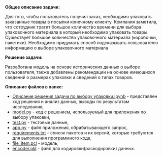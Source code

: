 **Общее описание задачи:**

Для того, чтобы пользователь получил
заказ, необходимо упаковать заказанные товары в посылки конечному клиенту.
Компания заметила, что сотрудник тратит большое количество времени для
выбора упаковочного материала в который необходимо упаковать товары.
Существует большое количество упаковочного материала (коробочки,
пакетики). Необходимо придумать способ подсказывать пользователю
информацию о выборе упаковочного материала

**Решение задачи:**

Разработана модель на основе исторических данных о выборе пользователя, также добавлены рекомендации на основе имеющихся сведений о размерах упаковки и сведений о типах товаров.

**Описание файлов в папке:**
- [Описание решения задачи по выбору упаковки.ipynb](https://github.com/Olesia2288/Hackathons/blob/main/Hackathon%20from%20Yandex%20(recommendations%20for%20choosing%20packaging)/%D0%9E%D0%BF%D0%B8%D1%81%D0%B0%D0%BD%D0%B8%D0%B5%20%D1%80%D0%B5%D1%88%D0%B5%D0%BD%D0%B8%D1%8F%20%D0%B7%D0%B0%D0%B4%D0%B0%D1%87%D0%B8%20%D0%BE%20%D0%B2%D1%8B%D0%B1%D0%BE%D1%80%D0%B5%20%D1%83%D0%BF%D0%B0%D0%BA%D0%BE%D0%B2%D0%BA%D0%B8.ipynb) - представлен ход решения и анализ данных, выводы по результатам исследования,
- [model.py](https://github.com/Olesia2288/Hackathons/blob/main/Hackathon%20from%20Yandex%20(recommendations%20for%20choosing%20packaging)/model.py) - код с решением, используемый для приложения по выбору упаковки,
- [test.py](https://github.com/Olesia2288/Hackathons/blob/main/Hackathon%20from%20Yandex%20(recommendations%20for%20choosing%20packaging)/test.py) - тестовые данные,
- [app.py](https://github.com/Olesia2288/Hackathons/blob/main/Hackathon%20from%20Yandex%20(recommendations%20for%20choosing%20packaging)/app.py) - файл приложения, обрабатывающего запрос,
- [requirements.txt](https://github.com/Olesia2288/Hackathons/blob/main/Hackathon%20from%20Yandex%20(recommendations%20for%20choosing%20packaging)/requirements.txt) - список пакетов и их версий, которые требуются для выполнения программного кода,
- [file_item.pcl](https://github.com/Olesia2288/Hackathons/blob/main/Hackathon%20from%20Yandex%20(recommendations%20for%20choosing%20packaging)/file_item.pcl) - модель,
- [encoder.pkl](https://github.com/Olesia2288/Hackathons/blob/main/Hackathon%20from%20Yandex%20(recommendations%20for%20choosing%20packaging)/encoder.pkl) - файл для кодировки(раскодировки) данных.
